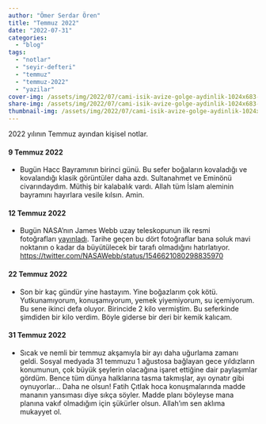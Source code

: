 ```yaml
---
author: "Ömer Serdar Ören"
title: "Temmuz 2022"
date: "2022-07-31"
categories: 
  - "blog"
tags: 
  - "notlar"
  - "seyir-defteri"
  - "temmuz"
  - "temmuz-2022"
  - "yazilar"
cover-img: /assets/img/2022/07/cami-isik-avize-golge-aydinlik-1024x683-1.jpg
share-img: /assets/img/2022/07/cami-isik-avize-golge-aydinlik-1024x683-1.jpg
thumbnail-img: /assets/img/2022/07/cami-isik-avize-golge-aydinlik-1024x683-1.jpg
---
```


2022 yılının Temmuz ayından kişisel notlar.

#### 9 Temmuz 2022

- Bugün Hacc Bayramının birinci günü. Bu sefer boğaların kovaladığı ve kovalandığı klasik görüntüler daha azdı. Sultanahmet ve Eminönü civarındaydım. Müthiş bir kalabalık vardı. Allah tüm İslam aleminin bayramını hayırlara vesile kılsın. Amin.

#### 12 Temmuz 2022

- Bugün NASA’nın James Webb uzay teleskopunun ilk resmi fotoğrafları [yayınladı](https://www.nasa.gov/webbfirstimages). Tarihe geçen bu dört fotoğraflar bana soluk mavi noktanın o kadar da büyütülecek bir tarafı olmadığını hatırlatıyor. <https://twitter.com/NASAWebb/status/1546621080298835970>

#### 22 Temmuz 2022

- Son bir kaç gündür yine hastayım. Yine boğazlarım çok kötü. Yutkunamıyorum, konuşamıyorum, yemek yiyemiyorum, su içemiyorum. Bu sene ikinci defa oluyor. Birincide 2 kilo vermiştim. Bu seferkinde şimdiden bir kilo verdim. Böyle giderse bir deri bir kemik kalıcam.

#### 31 Temmuz 2022

- Sıcak ve nemli bir temmuz akşamıyla bir ayı daha uğurlama zamanı geldi. Sosyal medyada 31 temmuzu 1 ağustosa bağlayan gece yıldızların konumunun, çok büyük şeylerin olacağına işaret ettiğine dair paylaşımlar gördüm. Bence tüm dünya halklarına tasma takmışlar, ayı oynatır gibi oynuyorlar… Daha ne olsun! Fatih Çıtlak hoca konuşmalarında madde mananın yansıması diye sıkça söyler. Madde planı böyleyse mana planına vakıf olmadığım için şükürler olsun. Allah’ım sen aklıma mukayyet ol.

